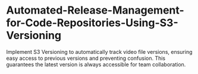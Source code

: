 # Automated-Release-Management-for-Code-Repositories-Using-S3-Versioning
Implement S3 Versioning to automatically track video file versions, ensuring easy access to previous versions and preventing confusion. This guarantees the latest version is always accessible for team collaboration.
